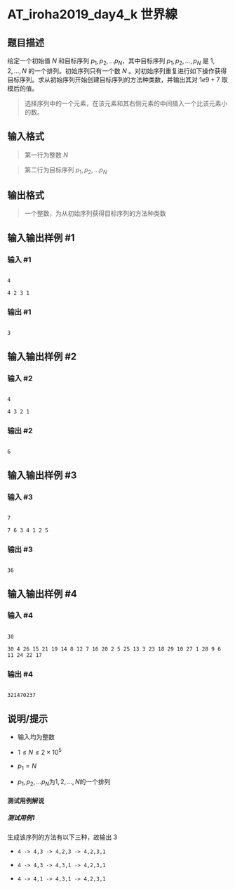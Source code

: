 # AT_iroha2019_day4_k 世界線

## 题目描述

给定一个初始值 $N$ 和目标序列 $p_1,p_2,...p_N$，其中目标序列 $p_1,p_2,...,p_N$ 是 $1,2,...,N$ 的一个排列。初始序列只有一个数 $N$ 。对初始序列重复进行如下操作获得目标序列。求从初始序列开始创建目标序列的方法种类数，并输出其对 $1e9+7$ 取模后的值。
> 选择序列中的一个元素，在该元素和其右侧元素的中间插入一个比该元素小的数。

## 输入格式

> 第一行为整数 $N$
> 第二行为目标序列 $p_1,p_2,...p_N$

## 输出格式

> 一个整数，为从初始序列获得目标序列的方法种类数

## 输入输出样例 #1

### 输入 #1

```
4
4 2 3 1
```

### 输出 #1

```
3
```

## 输入输出样例 #2

### 输入 #2

```
4
4 3 2 1
```

### 输出 #2

```
6
```

## 输入输出样例 #3

### 输入 #3

```
7
7 6 3 4 1 2 5
```

### 输出 #3

```
36
```

## 输入输出样例 #4

### 输入 #4

```
30
30 4 26 15 21 19 14 8 12 7 16 20 2 5 25 13 3 23 18 29 10 27 1 28 9 6 11 24 22 17
```

### 输出 #4

```
321470237
```

## 说明/提示

* 输入均为整数
* $1\le N \le 2\times10^5$
* $p_1=N$
* $p_1,p_2,...p_N$为$1,2,...,N$的一个排列

#### 测试用例解说
##### 测试用例1
生成该序列的方法有以下三种，故输出 $3$
* `4 -> 4,3 -> 4,2,3 -> 4,2,3,1`
* `4 -> 4,3 -> 4,3,1 -> 4,2,3,1`
* `4 -> 4,1 -> 4,3,1 -> 4,2,3,1`